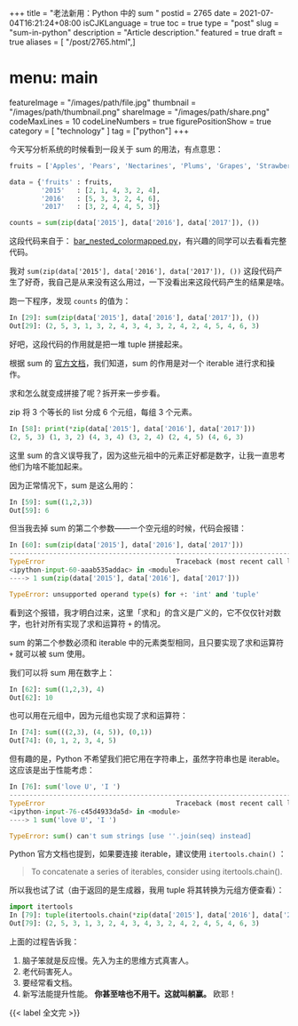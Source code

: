+++
title = "老法新用：Python 中的 sum "
postid = 2765
date = 2021-07-04T16:21:24+08:00
isCJKLanguage = true
toc = true
type = "post"
slug = "sum-in-python"
description = "Article description."
featured = true
draft = true
aliases = [ "/post/2765.html",]
# menu: main
featureImage = "/images/path/file.jpg"
thumbnail = "/images/path/thumbnail.png"
shareImage = "/images/path/share.png"
codeMaxLines = 10
codeLineNumbers = true
figurePositionShow = true
category = [ "technology" ]
tag = ["python"]
+++

今天写分析系统的时候看到一段关于 sum 的用法，有点意思：

``` python
fruits = ['Apples', 'Pears', 'Nectarines', 'Plums', 'Grapes', 'Strawberries']

data = {'fruits' : fruits,
        '2015'   : [2, 1, 4, 3, 2, 4],
        '2016'   : [5, 3, 3, 2, 4, 6],
        '2017'   : [3, 2, 4, 4, 5, 3]}

counts = sum(zip(data['2015'], data['2016'], data['2017']), ())
```

这段代码来自于： [bar_nested_colormapped.py](https://docs.bokeh.org/en/latest/docs/gallery/bar_nested_colormapped.html)，有兴趣的同学可以去看看完整代码。

我对 `sum(zip(data['2015'], data['2016'], data['2017']), ())` 这段代码产生了好奇，我自己是从来没有这么用过，一下没看出来这段代码产生的结果是啥。

跑一下程序，发现 `counts` 的值为：

``` python
In [29]: sum(zip(data['2015'], data['2016'], data['2017']), ())
Out[29]: (2, 5, 3, 1, 3, 2, 4, 3, 4, 3, 2, 4, 2, 4, 5, 4, 6, 3)
```

好吧，这段代码的作用就是把一堆 tuple 拼接起来。

根据 sum 的 [官方文档](https://docs.python.org/3/library/functions.html?highlight=sum#sum)，我们知道，sum 的作用是对一个 iterable 进行求和操作。

求和怎么就变成拼接了呢？拆开来一步步看。

zip 将 3 个等长的 list 分成 6 个元组，每组 3 个元素。

``` python
In [58]: print(*zip(data['2015'], data['2016'], data['2017']))
(2, 5, 3) (1, 3, 2) (4, 3, 4) (3, 2, 4) (2, 4, 5) (4, 6, 3)
```

这里 sum 的含义误导我了，因为这些元祖中的元素正好都是数字，让我一直思考他们为啥不能加起来。

因为正常情况下，sum 是这么用的：

``` python
In [59]: sum((1,2,3))
Out[59]: 6
```

但当我去掉 sum 的第二个参数——一个空元组的时候，代码会报错：

``` python
In [60]: sum(zip(data['2015'], data['2016'], data['2017']))
---------------------------------------------------------------------------
TypeError                                 Traceback (most recent call last)
<ipython-input-60-aaab535addac> in <module>
----> 1 sum(zip(data['2015'], data['2016'], data['2017']))

TypeError: unsupported operand type(s) for +: 'int' and 'tuple'
```

看到这个报错，我才明白过来，这里「求和」的含义是广义的，它不仅仅针对数字，也针对所有实现了求和运算符 `+` 的情况。
 
sum 的第二个参数必须和 iterable 中的元素类型相同，且只要实现了求和运算符 `+` 就可以被 sum 使用。
 
我们可以将 sum 用在数字上：

``` python
In [62]: sum((1,2,3), 4)
Out[62]: 10
```

也可以用在元组中，因为元组也实现了求和运算符：

``` python
In [74]: sum(((2,3), (4, 5)), (0,1))
Out[74]: (0, 1, 2, 3, 4, 5)
```

但有趣的是，Python 不希望我们把它用在字符串上，虽然字符串也是 iterable。这应该是出于性能考虑：

``` python
In [76]: sum('love U', 'I ')
---------------------------------------------------------------------------
TypeError                                 Traceback (most recent call last)
<ipython-input-76-c45d4933da5d> in <module>
----> 1 sum('love U', 'I ')

TypeError: sum() can't sum strings [use ''.join(seq) instead]
```

Python 官方文档也提到，如果要连接 iterable，建议使用 `itertools.chain()` ：

> To concatenate a series of iterables, consider using itertools.chain().

所以我也试了试（由于返回的是生成器，我用 tuple 将其转换为元组方便查看）：

``` python
import itertools
In [79]: tuple(itertools.chain(*zip(data['2015'], data['2016'], data['2017'])))
Out[79]: (2, 5, 3, 1, 3, 2, 4, 3, 4, 3, 2, 4, 2, 4, 5, 4, 6, 3)
```

上面的过程告诉我：

1. 脑子笨就是反应慢。先入为主的思维方式真害人。
2. 老代码害死人。
3. 要经常看文档。
4. 新写法能提升性能。 **你甚至啥也不用干。这就叫躺赢。** 欧耶！

{{< label 全文完 >}}